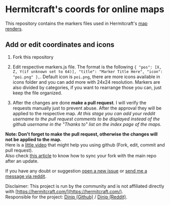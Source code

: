 # Hermitcraft's coords for online maps

This repository contains the markers files used in Hermitcraft's [map renders](https://maps.hermitcraft.dinip.pt/).

## Add or edit coordinates and icons

1. Fork this repository

2. Edit respective markers.js file. The format is the following `{ "pos": [X, Z, Y(if unknown set to 64)], "title": "Marker Title Here", "icon": "poi.png" },`.
Default icon is `poi.png`, there are more icons available in icons folder and you can add more with 24x24 resolution. Markers are also divided by categories, if you want to rearrange those you can, just keep the file organized.

3. After the changes are done **make a pull request**.
I will verify the requests manually just to prevent abuse. After the approval they will be applied to the respective map.
*At this stage you can add your reddit username to the pull request comments to be displayed instead of the github username in the "Thanks to" list on the index page of the maps.*

**Note: Don't forget to make the pull request, otherwise the changes will not be applied to the map.**  
Here is a [little video](https://www.youtube.com/watch?v=nk7hJuQrZKE) that might help you using github (Fork, edit, commit and pull request).  
Also check [this article](https://github.com/KirstieJane/STEMMRoleModels/wiki/Syncing-your-fork-to-the-original-repository-via-the-browser) to know how to sync your fork with the main repo after an update.  

If you have any doubt or suggestion [open a new issue](https://github.com/Dinip/hermitcraft/issues) or [send me a message via reddit](https://reddit.com/user/Dinip12/).

Disclaimer: This project is run by the community and is not affiliated directly with [https://hermitcraft.com/](https://hermitcraft.com/).  
Responsible for the project: [Dinip (Github)](https://github.com/dinip) / [Dinip (Reddit)](https://reddit.com/user/Dinip12/).
